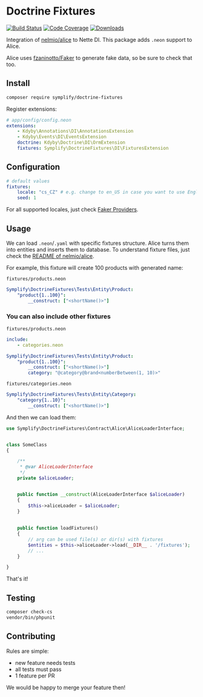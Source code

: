 # Doctrine Fixtures

[![Build Status](https://img.shields.io/travis/Symplify/DoctrineFixtures.svg?style=flat-square)](https://travis-ci.org/Symplify/DoctrineFixtures)
[![Code Coverage](https://img.shields.io/scrutinizer/coverage/g/Symplify/DoctrineFixtures.svg?style=flat-square)](https://scrutinizer-ci.com/g/Symplify/DoctrineFixtures)
[![Downloads](https://img.shields.io/packagist/dt/symplify/doctrine-fixtures.svg?style=flat-square)](https://packagist.org/packages/symplify/doctrine-fixtures)


Integration of [nelmio/alice](https://github.com/nelmio/alice) to Nette DI.
This package adds `.neon` support to Alice.

Alice uses [fzaninotto/Faker](https://github.com/fzaninotto/Faker) to generate fake data, so be sure to check that too.


## Install

```sh
composer require symplify/doctrine-fixtures
```

Register extensions:

```yaml
# app/config/config.neon
extensions:
	- Kdyby\Annotations\DI\AnnotationsExtension
	- Kdyby\Events\DI\EventsExtension
	doctrine: Kdyby\Doctrine\DI\OrmExtension
	fixtures: Symplify\DoctrineFixtures\DI\FixturesExtension
```


## Configuration

```yaml
# default values
fixtures:
	locale: "cs_CZ" # e.g. change to en_US in case you want to use English
	seed: 1
```

For all supported locales, just check [Faker Providers](https://github.com/fzaninotto/Faker/tree/master/src/Faker/Provider).


## Usage

We can load `.neon`/`.yaml` with specific fixtures structure. Alice turns them into entities and inserts them to database. To understand fixture files, just check the [README of nelmio/alice](https://github.com/nelmio/alice).

For example, this fixture will create 100 products with generated name:

`fixtures/products.neon`

```yaml
Symplify\DoctrineFixtures\Tests\Entity\Product:
	"product{1..100}":
		__construct: ["<shortName()>"]
```

### You can also include other fixtures

`fixtures/products.neon`

```yaml
include:
	- categories.neon

Symplify\DoctrineFixtures\Tests\Entity\Product:
	"product{1..100}":
		__construct: ["<shortName()>"]
		category: "@category@brand<numberBetween(1, 10)>"
```

`fixtures/categories.neon`

```yaml
Symplify\DoctrineFixtures\Tests\Entity\Category:
	"category{1..10}":
		__construct: ["<shortName()>"]
```


And then we can load them:

```php
use Symplify\DoctrineFixtures\Contract\Alice\AliceLoaderInterface;


class SomeClass
{

	/**
	 * @var AliceLoaderInterface
	 */
	private $aliceLoader;


	public function __construct(AliceLoaderInterface $aliceLoader)
	{
		$this->aliceLoader = $aliceLoader;
	}
	
	
	public function loadFixtures()
	{
		// arg can be used file(s) or dir(s) with fixtures
		$entities = $this->aliceLoader->load(__DIR__ . '/fixtures');
		// ...
	}

}
```

That's it!


## Testing

```sh
composer check-cs
vendor/bin/phpunit
```


## Contributing

Rules are simple:

- new feature needs tests
- all tests must pass
- 1 feature per PR

We would be happy to merge your feature then!
